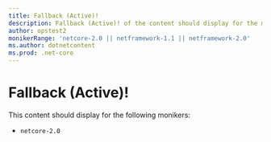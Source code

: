 ```yaml
---
title: Fallback (Active)!
description: Fallback (Active)! of the content should display for the moniker Range as 'netcore-2.0 || netframework-1.1'
author: opstest2
monikerRange: 'netcore-2.0 || netframework-1.1 || netframework-2.0'
ms.author: dotnetcontent
ms.prod: .net-core
---
```


# Fallback (Active)!

This content should display for the following monikers:

* `netcore-2.0`